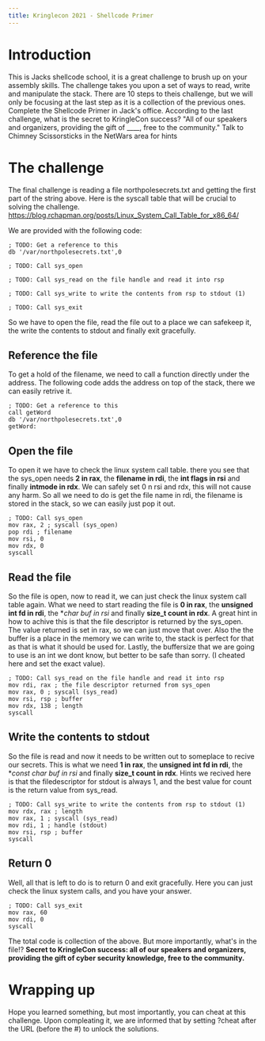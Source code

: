 ```yaml
---
title: Kringlecon 2021 - Shellcode Primer
---
```

# Introduction
This is Jacks shellcode school, it is a great challenge to brush up on your assembly skills. The challenge takes you upon a set of ways to read, write and manipulate the stack. There are 10 steps to theis challenge, but we will only be focusing at the last step as it is a collection of the previous ones.
Complete the Shellcode Primer in Jack's office. According to the last challenge, what is the secret to KringleCon success? "All of our speakers and organizers, providing the gift of ____, free to the community." Talk to Chimney Scissorsticks in the NetWars area for hints

# The challenge
The final challenge is reading a file northpolesecrets.txt and getting the first part of the string above.
Here is the syscall table that will be crucial to solving the challenge. https://blog.rchapman.org/posts/Linux_System_Call_Table_for_x86_64/

We are provided with the following code:
```
; TODO: Get a reference to this
db '/var/northpolesecrets.txt',0

; TODO: Call sys_open

; TODO: Call sys_read on the file handle and read it into rsp

; TODO: Call sys_write to write the contents from rsp to stdout (1)

; TODO: Call sys_exit

```

So we have to open the file, read the file out to a place we can safekeep it, the write the contents to stdout and finally exit gracefully.

## Reference the file
To get a hold of the filename, we need to call a function directly under the address. The following code adds the address on top of the stack, there we can easily retrive it.
```
; TODO: Get a reference to this
call getWord
db '/var/northpolesecrets.txt',0
getWord:
```

## Open the file
To open it we have to check the linux system call table. there you see that the sys_open needs **2 in rax**, the **filename in rdi**, the **int flags in rsi** and finally **intmode in rdx**. We can safely set 0 n rsi and rdx, this will not cause any harm. So all we need to do is get the file name in rdi, the filename is stored in the stack, so we can easily just pop it out.

```
; TODO: Call sys_open
mov rax, 2 ; syscall (sys_open)
pop rdi ; filename
mov rsi, 0
mov rdx, 0
syscall
```

## Read the file
So the file is open, now to read it, we can just check the linux system call table again. What we need to start reading the file is **0 in rax**, the **unsigned int fd in rdi**, the **char *buf in rsi** and finally **size_t count in rdx**. A great hint in how to achive this is that the file descriptor is returned by the sys_open. The value returned is set in rax, so we can just move that over. Also the the buffer is a place in the memory we can write to, the stack is perfect for that as that is what it should be used for. Lastly, the buffersize that we are going to use is an int we dont know, but better to be safe than sorry. (I cheated here and set the exact value).

```
; TODO: Call sys_read on the file handle and read it into rsp
mov rdi, rax ; the file descriptor returned from sys_open
mov rax, 0 ; syscall (sys_read)
mov rsi, rsp ; buffer
mov rdx, 138 ; length
syscall
```

## Write the contents to stdout
So the file is read and now it needs to be written out to someplace to recive our secrets. This is what we need **1 in rax**, the **unsigned int fd in rdi**, the **const char *buf in rsi** and finally **size_t count in rdx**. Hints we recived here is that the filedescriptor for stdout is always 1, and the best value for count is the return value from sys_read.
```
; TODO: Call sys_write to write the contents from rsp to stdout (1)
mov rdx, rax ; length
mov rax, 1 ; syscall (sys_read)
mov rdi, 1 ; handle (stdout)
mov rsi, rsp ; buffer
syscall
```

## Return 0
Well, all that is left to do is to return 0 and exit gracefully. Here you can just check the linux system calls, and you have your answer.
```
; TODO: Call sys_exit
mov rax, 60
mov rdi, 0
syscall
```

The total code is collection of the above. But more importantly, what's in the file!?
**Secret to KringleCon success: all of our speakers and organizers, providing the gift of cyber security knowledge, free to the community.**

# Wrapping up
Hope you learned something, but most importantly, you can cheat at this challenge. Upon compleating it, we are informed that by setting ?cheat after the URL (before the #) to unlock the solutions.

